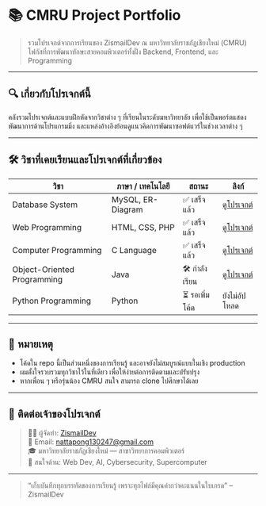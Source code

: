 # 📚 CMRU Project Portfolio

> รวมโปรเจกต์จากการเรียนของ ZismailDev ณ มหาวิทยาลัยราชภัฏเชียงใหม่ (CMRU)  
> โฟกัสที่การพัฒนาทักษะสายคอมพิวเตอร์ทั้งฝั่ง Backend, Frontend, และ Programming

---

## 🔍 เกี่ยวกับโปรเจกต์นี้

คลังรวมโปรเจกต์และแบบฝึกหัดจากวิชาต่าง ๆ ที่เรียนในระดับมหาวิทยาลัย เพื่อใช้เป็นพอร์ตแสดงพัฒนาการด้านโปรแกรมมิ่ง และแหล่งอ้างอิงย้อนดูแนวคิดการพัฒนาซอฟต์แวร์ในช่วงเวลาต่าง ๆ

---

## 🛠️ วิชาที่เคยเรียนและโปรเจกต์ที่เกี่ยวข้อง

| วิชา | ภาษา / เทคโนโลยี | สถานะ | ลิงก์ |
|------|--------------------|--------|-------|
| Database System | MySQL, ER-Diagram | ✅ เสร็จแล้ว | [ดูโปรเจกต์](./sql-project) |
| Web Programming | HTML, CSS, PHP | ✅ เสร็จแล้ว | [ดูโปรเจกต์](./web-programing) |
| Computer Programming | C Language | ✅ เสร็จแล้ว | [ดูโปรเจกต์](./c-project) |
| Object-Oriented Programming | Java | 🛠️ กำลังเรียน | [ดูโปรเจกต์](./java-project) |
| Python Programming | Python | ⏳ รอเพิ่มโค้ด | ยังไม่อัปโหลด |

---

## 📌 หมายเหตุ

- โค้ดใน repo นี้เป็นส่วนหนึ่งของการเรียนรู้ และอาจยังไม่สมบูรณ์แบบในเชิง production
- ผมตั้งใจรวบรวมทุกวิชาไว้ในที่เดียว เพื่อให้ง่ายต่อการติดตามและปรับปรุง
- หากเพื่อน ๆ หรือรุ่นน้อง CMRU สนใจ สามารถ clone ไปศึกษาได้เลย

---

## 🤖 ติดต่อเจ้าของโปรเจกต์

> 💁‍♀️ ผู้จัดทำ: [ZismailDev](https://github.com/zismaildev)  
> 📧 Email: nattapong130247@gmail.com  
> 🎓 มหาวิทยาลัยราชภัฏเชียงใหม่ — สาขาวิทยาการคอมพิวเตอร์  
> 🧠 สนใจด้าน: Web Dev, AI, Cybersecurity, Supercomputer

---

> “เก็บบันทึกทุกบรรทัดของการเรียนรู้ เพราะทุกไฟล์มีคุณค่ากว่าคะแนนในใบเกรด” – ZismailDev
